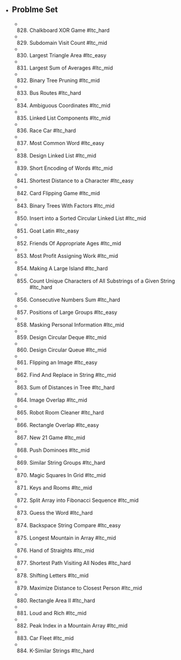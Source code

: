 - ## Problme Set
	- 828. Chalkboard XOR Game #ltc_hard
	- 829. Subdomain Visit Count #ltc_mid
	- 830. Largest Triangle Area #ltc_easy
	- 831. Largest Sum of Averages #ltc_mid
	- 832. Binary Tree Pruning #ltc_mid
	- 833. Bus Routes #ltc_hard
	- 834. Ambiguous Coordinates #ltc_mid
	- 835. Linked List Components #ltc_mid
	- 836. Race Car #ltc_hard
	- 837. Most Common Word #ltc_easy
	- 838. Design Linked List #ltc_mid
	- 839. Short Encoding of Words #ltc_mid
	- 841. Shortest Distance to a Character #ltc_easy
	- 842. Card Flipping Game #ltc_mid
	- 843. Binary Trees With Factors #ltc_mid
	- 850. Insert into a Sorted Circular Linked List #ltc_mid
	- 851. Goat Latin #ltc_easy
	- 852. Friends Of Appropriate Ages #ltc_mid
	- 853. Most Profit Assigning Work #ltc_mid
	- 854. Making A Large Island #ltc_hard
	- 855. Count Unique Characters of All Substrings of a Given String #ltc_hard
	- 856. Consecutive Numbers Sum #ltc_hard
	- 857. Positions of Large Groups #ltc_easy
	- 858. Masking Personal Information #ltc_mid
	- 859. Design Circular Deque #ltc_mid
	- 860. Design Circular Queue #ltc_mid
	- 861. Flipping an Image #ltc_easy
	- 862. Find And Replace in String #ltc_mid
	- 863. Sum of Distances in Tree #ltc_hard
	- 864. Image Overlap #ltc_mid
	- 865. Robot Room Cleaner #ltc_hard
	- 866. Rectangle Overlap #ltc_easy
	- 867. New 21 Game #ltc_mid
	- 868. Push Dominoes #ltc_mid
	- 869. Similar String Groups #ltc_hard
	- 870. Magic Squares In Grid #ltc_mid
	- 871. Keys and Rooms #ltc_mid
	- 872. Split Array into Fibonacci Sequence #ltc_mid
	- 873. Guess the Word #ltc_hard
	- 874. Backspace String Compare #ltc_easy
	- 875. Longest Mountain in Array #ltc_mid
	- 876. Hand of Straights #ltc_mid
	- 877. Shortest Path Visiting All Nodes #ltc_hard
	- 878. Shifting Letters #ltc_mid
	- 879. Maximize Distance to Closest Person #ltc_mid
	- 880. Rectangle Area II #ltc_hard
	- 881. Loud and Rich #ltc_mid
	- 882. Peak Index in a Mountain Array #ltc_mid
	- 883. Car Fleet #ltc_mid
	- 884. K-Similar Strings #ltc_hard